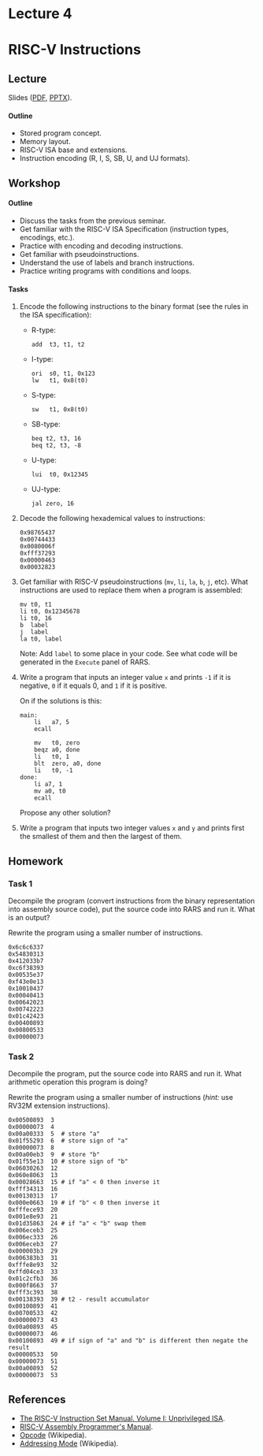 # Lecture 4

# RISC-V Instructions

## Lecture

Slides ([PDF](CA_Lecture_04.pdf), [PPTX](CA_Lecture_04.pptx)).

#### Outline

* Stored program concept.
* Memory layout.
* RISC-V ISA base and extensions.
* Instruction encoding (R, I, S, SB, U, and UJ formats).

## Workshop

#### Outline

* Discuss the tasks from the previous seminar.
* Get familiar with the RISC-V ISA Specification (instruction types, encodings, etc.).
* Practice with encoding and decoding instructions.
* Get familiar with pseudoinstructions.
* Understand the use of labels and branch instructions.
* Practice writing programs with conditions and loops.

#### Tasks


1. Encode the following instructions to the binary format (see the rules in
   the ISA specification):

   * R-type:

         add  t3, t1, t2

   * I-type:   

         ori  s0, t1, 0x123
         lw   t1, 0x8(t0)
         
   * S-type:
   
         sw   t1, 0x8(t0)

   * SB-type:

         beq t2, t3, 16
         beq t2, t3, -8

   * U-type:
   
         lui  t0, 0x12345

   * UJ-type:

         jal zero, 16

1. Decode the following hexademical values to instructions:

       0x98765437
       0x00744433
       0x0080006f
       0xfff37293
       0x00000463
       0x00032823

1. Get familiar with RISC-V pseudoinstructions (`mv`, `li`, `la`, `b`, `j`, etc).
   What instructions are used to replace them when a program is assembled:

       mv t0, t1
       li t0, 0x12345678
       li t0, 16
       b  label
       j  label
       la t0, label
       
    Note: Add `label` to some place in your code. See what code will be generated in
    the `Execute` panel of RARS. 

1. Write a program that inputs an integer value `x` and prints `-1` if it is negative, `0` if it equals 0,
   and `1` if it is positive.
   
   On if the solutions is this:
   
       main:
           li   a7, 5
           ecall
          
           mv   t0, zero
           beqz a0, done
           li   t0, 1
           blt  zero, a0, done  
           li   t0, -1
       done:
           li a7, 1
           mv a0, t0
           ecall

   Propose any other solution?

1. Write a program that inputs two integer values `x` and `y` and prints first the smallest
   of them and then the largest of them.

## Homework

### Task 1

Decompile the program (convert instructions from the binary representation into assembly source code),
put the source code into RARS and run it. What is an output?

Rewrite the program using a smaller number of instructions.

```
0x6c6c6337
0x54830313
0x412033b7
0xc6f38393
0x00535e37
0xf43e0e13
0x10010437
0x00040413
0x00642023
0x00742223
0x01c42423
0x00400893
0x00800533
0x00000073
```

### Task 2

Decompile the program, put the source code into RARS and run it.
What arithmetic operation this program is doing?

Rewrite the program using a smaller number of instructions (_hint:_ use RV32M extension instructions).

```
0x00500893  3 
0x00000073  4 
0x00a00333  5  # store "a"
0x01f55293  6  # store sign of "a"
0x00000073  8 
0x00a00eb3  9  # store "b"
0x01f55e13  10 # store sign of "b"
0x06030263  12
0x060e8063  13
0x00028663  15 # if "a" < 0 then inverse it
0xfff34313  16
0x00130313  17
0x000e0663  19 # if "b" < 0 then inverse it
0xfffece93  20
0x001e8e93  21
0x01d35863  24 # if "a" < "b" swap them
0x006eceb3  25
0x006ec333  26
0x006eceb3  27
0x000003b3  29
0x006383b3  31
0xfffe8e93  32
0xffd04ce3  33
0x01c2cfb3  36
0x000f8663  37
0xfff3c393  38
0x00138393  39 # t2 - result accumulator
0x00100893  41
0x00700533  42
0x00000073  43
0x00a00893  45
0x00000073  46
0x00100893  49 # if sign of "a" and "b" is different then negate the result
0x00000533  50
0x00000073  51
0x00a00893  52
0x00000073  53
```

## References

* [The RISC-V Instruction Set Manual. Volume I: Unprivileged ISA](
  https://github.com/riscv/riscv-isa-manual/releases/latest).
* [RISC-V Assembly Programmer's Manual](https://github.com/riscv-non-isa/riscv-asm-manual/blob/main/src/riscv-asm.adoc).
* [Opcode](https://en.wikipedia.org/wiki/Opcode) (Wikipedia).
* [Addressing Mode](https://en.wikipedia.org/wiki/Addressing_mode) (Wikipedia).

